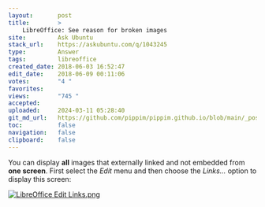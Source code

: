 ```yaml
---
layout:       post
title:        >
    LibreOffice: See reason for broken images
site:         Ask Ubuntu
stack_url:    https://askubuntu.com/q/1043245
type:         Answer
tags:         libreoffice
created_date: 2018-06-03 16:52:47
edit_date:    2018-06-09 00:11:06
votes:        "4 "
favorites:    
views:        "745 "
accepted:     
uploaded:     2024-03-11 05:28:40
git_md_url:   https://github.com/pippim/pippim.github.io/blob/main/_posts/2018/2018-06-03-LibreOffice_-See-reason-for-broken-images.md
toc:          false
navigation:   false
clipboard:    false
---
```


You can display **all** images that externally linked and not embedded from **one screen**. First select the *Edit* menu and then choose the *Links…* option to display this screen:

[![LibreOffice Edit Links.png][1]][1]


  [1]: https://i.stack.imgur.com/Y7ZRu.png
